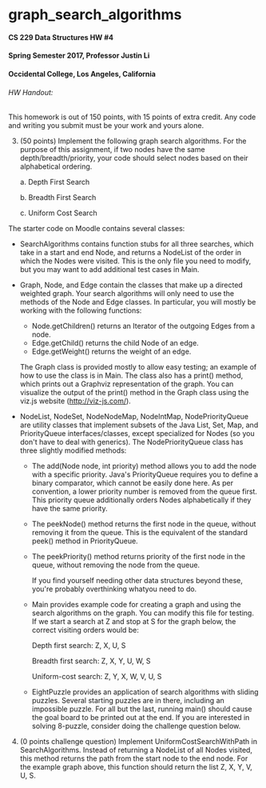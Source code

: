 # graph_search_algorithms

#### CS 229 Data Structures HW #4
#### Spring Semester 2017, Professor Justin Li
#### Occidental College, Los Angeles, California

###### HW Handout:
This homework is out of 150 points, with 15 points of extra credit. Any code and writing you submit must be your work and yours alone.

3. (50 points) Implement the following graph search algorithms. For the purpose of this assignment, if two nodes have the same depth/breadth/priority, your code should select nodes based on their alphabetical
ordering.

    a. Depth First Search
  
    b. Breadth First Search
  
    c. Uniform Cost Search

  The starter code on Moodle contains several classes:
  
* SearchAlgorithms contains function stubs for all three searches, which take in a start and end Node, and returns a NodeList of the order in which the Nodes were visited. This is the only file you need to modify, but you may want to add additional test cases in Main.

* Graph, Node, and Edge contain the classes that make up a directed weighted graph. Your search algorithms will only need to use the methods of the Node and Edge classes. In particular, you will mostly be working with the following functions:

  * Node.getChildren() returns an Iterator of the outgoing Edges from a node.
  * Edge.getChild() returns the child Node of an edge.
  * Edge.getWeight() returns the weight of an edge.

  The Graph class is provided mostly to allow easy testing; an example of how to use the class is in Main. The class also has a print() method, which prints out a Graphviz representation of the graph. You can visualize the output of the print() method in the Graph class using the viz.js website (http://viz-js.com/).

* NodeList, NodeSet, NodeNodeMap, NodeIntMap, NodePriorityQueue are utility classes that implement subsets of the Java List, Set, Map, and PriorityQueue interfaces/classes, except specialized for Nodes (so you don't have to deal with generics). The NodePriorityQueue class has three slightly modified methods:

  * The add(Node node, int priority) method allows you to add the node with a specific priority. Java's PriorityQueue requires you to define a binary comparator, which cannot be easily done here. As per convention, a lower priority number is removed from the queue first. This priority queue additionally orders Nodes alphabetically if they have the same priority.

  * The peekNode() method returns the first node in the queue, without removing it from the queue. This is the equivalent of the standard peek() method in PriorityQueue.

  * The peekPriority() method returns priority of the first node in the queue, without removing the node from the queue.

    If you find yourself needing other data structures beyond these, you're probably overthinking whatyou need to do.

  * Main provides example code for creating a graph and using the search algorithms on the graph. You can modify this file for testing. If we start a search at Z and stop at S for the graph below, the correct visiting orders would be:

      Depth first search: Z, X, U, S
      
      Breadth first search: Z, X, Y, U, W, S
      
      Uniform-cost search: Z, Y, X, W, V, U, S

  * EightPuzzle provides an application of search algorithms with sliding puzzles. Several starting puzzles are in there, including an impossible puzzle. For all but the last, running main() should cause the goal board to be printed out at the end. If you are interested in solving 8-puzzle, consider doing the challenge question below.

4. (0 points challenge question) Implement UniformCostSearchWithPath in SearchAlgorithms. Instead of
returning a NodeList of all Nodes visited, this method returns the path from the start node to the end node.
For the example graph above, this function should return the list Z, X, Y, V, U, S.
